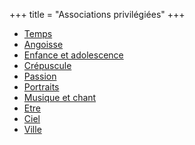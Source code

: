 +++
title = "Associations privilégiées"
+++
- [Temps](/categories/temps)
- [Angoisse](/categories/angoisse)
- [Enfance et adolescence](/categories/enfance-et-adolescence)
- [Crépuscule](/categories/crépuscule)
- [Passion](/categories/passion)
- [Portraits](/categories/portraits)
- [Musique et chant](/categories/musique-et-chant)
- [Etre](/categories/etre)
- [Ciel](/categories/ciel)
- [Ville](/categories/ville)
